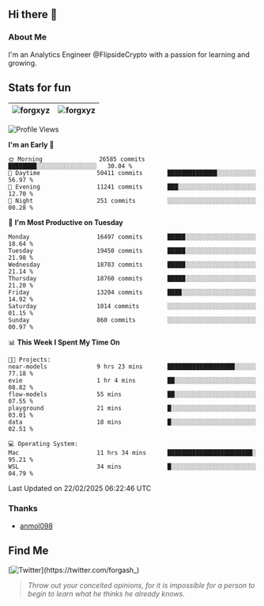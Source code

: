 ## Hi there 👋

### About Me

I'm an Analytics Engineer @FlipsideCrypto with a passion for learning and growing.
  
## Stats for fun

| <img align="center" src="https://github-readme-streak-stats.herokuapp.com/?user=forgxyz&theme=tokyonight" alt="forgxyz" /> | <img align="center" src="https://github-readme-stats.vercel.app/api?username=forgxyz&theme=tokyonight&show_icons=true" alt="forgxyz" /> |
| ------------- |------------- |


<!--START_SECTION:waka-->
![Profile Views](http://img.shields.io/badge/Profile%20Views-0-blue)

**I'm an Early 🐤** 

```text
🌞 Morning                26585 commits       ████████░░░░░░░░░░░░░░░░░   30.04 % 
🌆 Daytime                50411 commits       ██████████████░░░░░░░░░░░   56.97 % 
🌃 Evening                11241 commits       ███░░░░░░░░░░░░░░░░░░░░░░   12.70 % 
🌙 Night                  251 commits         ░░░░░░░░░░░░░░░░░░░░░░░░░   00.28 % 
```
📅 **I'm Most Productive on Tuesday** 

```text
Monday                   16497 commits       █████░░░░░░░░░░░░░░░░░░░░   18.64 % 
Tuesday                  19450 commits       █████░░░░░░░░░░░░░░░░░░░░   21.98 % 
Wednesday                18703 commits       █████░░░░░░░░░░░░░░░░░░░░   21.14 % 
Thursday                 18760 commits       █████░░░░░░░░░░░░░░░░░░░░   21.20 % 
Friday                   13204 commits       ████░░░░░░░░░░░░░░░░░░░░░   14.92 % 
Saturday                 1014 commits        ░░░░░░░░░░░░░░░░░░░░░░░░░   01.15 % 
Sunday                   860 commits         ░░░░░░░░░░░░░░░░░░░░░░░░░   00.97 % 
```


📊 **This Week I Spent My Time On** 

```text
🐱‍💻 Projects: 
near-models              9 hrs 23 mins       ███████████████████░░░░░░   77.18 % 
evie                     1 hr 4 mins         ██░░░░░░░░░░░░░░░░░░░░░░░   08.82 % 
flow-models              55 mins             ██░░░░░░░░░░░░░░░░░░░░░░░   07.55 % 
playground               21 mins             █░░░░░░░░░░░░░░░░░░░░░░░░   03.01 % 
data                     18 mins             █░░░░░░░░░░░░░░░░░░░░░░░░   02.51 % 

💻 Operating System: 
Mac                      11 hrs 34 mins      ████████████████████████░   95.21 % 
WSL                      34 mins             █░░░░░░░░░░░░░░░░░░░░░░░░   04.79 % 
```


 Last Updated on 22/02/2025 06:22:46 UTC
<!--END_SECTION:waka-->

### Thanks
 - [anmol098](https://github.com/anmol098/waka-readme-stats/)
  
## Find Me
[![Twitter](https://img.shields.io/twitter/url/https/twitter.com/forgash_.svg?style=social&label=Follow%20%40forgash_)](https://twitter.com/forgash_)


> *Throw out your conceited opinions, for it is impossible for a person to begin to learn what he thinks he already knows.* 
